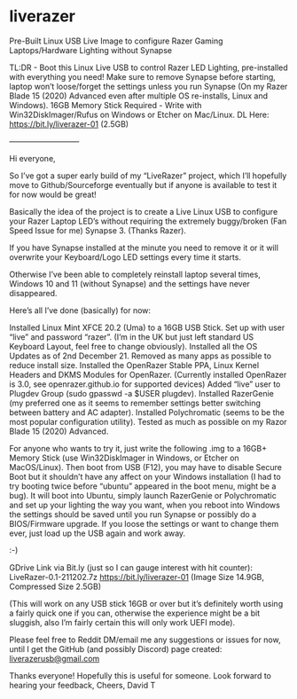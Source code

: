 # liverazer
Pre-Built Linux USB Live Image to configure Razer Gaming Laptops/Hardware Lighting without Synapse

TL:DR - Boot this Linux Live USB to control Razer LED Lighting, pre-installed with everything you need!
Make sure to remove Synapse before starting, laptop won’t loose/forget the settings unless you run Synapse (On my Razer Blade 15 (2020) Advanced even after multiple OS re-installs, Linux and Windows).
16GB Memory Stick Required - Write with Win32DiskImager/Rufus on Windows or Etcher on Mac/Linux.
DL Here: https://bit.ly/liverazer-01 (2.5GB)

—————————

Hi everyone,

So I’ve got a super early build of my “LiveRazer” project, which I’ll hopefully move to Github/Sourceforge eventually but if anyone is available to test it for now would be great!

Basically the idea of the project is to create a Live Linux USB to configure your Razer Laptop LED’s without requiring the extremely buggy/broken (Fan Speed Issue for me) Synapse 3. (Thanks Razer).

If you have Synapse installed at the minute you need to remove it or it will overwrite your Keyboard/Logo LED settings every time it starts.

Otherwise I’ve been able to completely reinstall laptop several times, Windows 10 and 11 (without Synapse) and the settings have never disappeared.

Here’s all I’ve done (basically) for now:

Installed Linux Mint XFCE 20.2 (Uma) to a 16GB USB Stick.
Set up with user “live” and password “razer”.
(I’m in the UK but just left standard US Keyboard Layout, feel free to change obviously).
Installed all the OS Updates as of 2nd December 21.
Removed as many apps as possible to reduce install size.
Installed the OpenRazer Stable PPA, Linux Kernel Headers and DKMS Modules for OpenRazer.
(Currently installed OpenRazer is 3.0, see openrazer.github.io for supported devices)
Added “live” user to Plugdev Group (sudo gpasswd -a $USER plugdev).
Installed RazerGenie (my preferred one as it seems to remember settings better switching between battery and AC adapter).
Installed Polychromatic (seems to be the most popular configuration utility).
Tested as much as possible on my Razor Blade 15 (2020) Advanced.

For anyone who wants to try it, just write the following .img to a 16GB+ Memory Stick (use Win32DiskImager in Windows, or Etcher on MacOS/Linux).
Then boot from USB (F12), you may have to disable Secure Boot but it shouldn’t have any affect on your Windows installation (I had to try booting twice before “ubuntu” appeared in the boot menu, might be a bug).
It will boot into Ubuntu, simply launch RazerGenie or Polychromatic and set up your lighting the way you want, when you reboot into Windows the settings should be saved until you run Synapse or possibly do a BIOS/Firmware upgrade.
If you loose the settings or want to change them ever, just load up the USB again and work away.

:-)

GDrive Link via Bit.ly (just so I can gauge interest with hit counter): LiveRazer-0.1-211202.7z
https://bit.ly/liverazer-01
(Image Size 14.9GB, Compressed Size 2.5GB)

(This will work on any USB stick 16GB or over but it’s definitely worth using a fairly quick one if you can, otherwise the experience might be a bit sluggish, also I’m fairly certain this will only work UEFI mode).

Please feel free to Reddit DM/email me any suggestions or issues for now, until I get the GitHub (and possibly Discord) page created:
liverazerusb@gmail.com

Thanks everyone!
Hopefully this is useful for someone.
Look forward to hearing your feedback,
Cheers,
David T
